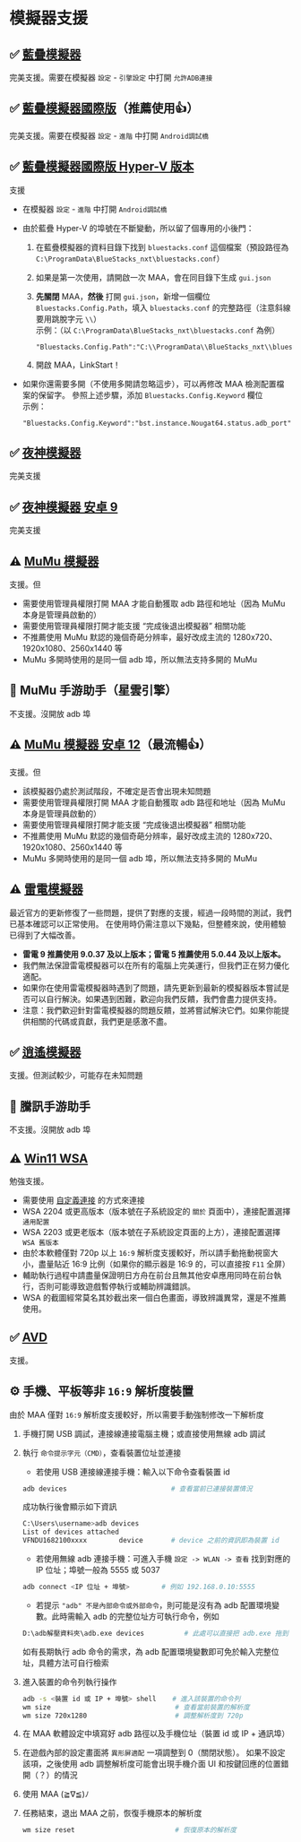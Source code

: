 # 模擬器支援

## ✅ [藍疊模擬器](https://www.bluestacks.cn/)

完美支援。需要在模擬器 `設定` - `引擎設定` 中打開 `允許ADB連接`

## ✅ [藍疊模擬器國際版](https://www.bluestacks.com/tw/index.html)（推薦使用👍）

完美支援。需要在模擬器 `設定` - `進階` 中打開 `Android調試橋`

## ✅ [藍疊模擬器國際版 Hyper-V 版本](https://support.bluestacks.com/hc/zh-tw/articles/4415238471053-BlueStacks-5-%E6%94%AF%E6%8F%B4-Hyper-V-%E7%9A%84-Windows-10-%E5%92%8C-11-%E4%B8%8A%E7%9A%84%E9%9B%BB%E8%85%A6%E8%A6%8F%E6%A0%BC%E9%9C%80%E6%B1%82)

支援

- 在模擬器 `設定` - `進階` 中打開 `Android調試橋`
- 由於藍疊 Hyper-V 的埠號在不斷變動，所以留了個專用的小後門：

    1. 在藍疊模擬器的資料目錄下找到 `bluestacks.conf` 這個檔案（預設路徑為 `C:\ProgramData\BlueStacks_nxt\bluestacks.conf`）
    2. 如果是第一次使用，請開啟一次 MAA，會在同目錄下生成 `gui.json`
    3. **先關閉** MAA，**然後** 打開 `gui.json`，新增一個欄位 `Bluestacks.Config.Path`，填入 `bluestacks.conf` 的完整路徑（注意斜線要用跳脫字元 `\\`）<br>
  示例：（以 `C:\ProgramData\BlueStacks_nxt\bluestacks.conf` 為例）

        ```jsonc
        "Bluestacks.Config.Path":"C:\\ProgramData\\BlueStacks_nxt\\bluestacks.conf",
        ```

    4. 開啟 MAA，LinkStart！

- 如果你還需要多開（不使用多開請忽略這步），可以再修改 MAA 檢測配置檔案的保留字。
    參照上述步驟，添加 `Bluestacks.Config.Keyword` 欄位<br>
    示例：

    ```jsonc
    "Bluestacks.Config.Keyword":"bst.instance.Nougat64.status.adb_port",
    ```

## ✅ [夜神模擬器](https://www.yeshen.com/)

完美支援

## ✅ [夜神模擬器 安卓 9](https://www.yeshen.com/)

完美支援

## ⚠️ [MuMu 模擬器](https://mumu.163.com/)

支援。但

- 需要使用管理員權限打開 MAA 才能自動獲取 adb 路徑和地址（因為 MuMu 本身是管理員啟動的）
- 需要使用管理員權限打開才能支援 “完成後退出模擬器” 相關功能
- 不推薦使用 MuMu 默認的幾個奇葩分辨率，最好改成主流的 1280x720、1920x1080、2560x1440 等
- MuMu 多開時使用的是同一個 adb 埠，所以無法支持多開的 MuMu

## 🚫 MuMu 手游助手（星雲引擎）

不支援。沒開放 adb 埠

## ⚠️ [MuMu 模擬器 安卓 12](https://mumu.163.com/)（最流暢👍）

支援。但

- 該模擬器仍處於測試階段，不確定是否會出現未知問題
- 需要使用管理員權限打開 MAA 才能自動獲取 adb 路徑和地址（因為 MuMu 本身是管理員啟動的）
- 需要使用管理員權限打開才能支援 “完成後退出模擬器” 相關功能
- 不推薦使用 MuMu 默認的幾個奇葩分辨率，最好改成主流的 1280x720、1920x1080、2560x1440 等
- MuMu 多開時使用的是同一個 adb 埠，所以無法支持多開的 MuMu

## ⚠️ [雷電模擬器](https://www.ldmnq.com/)

最近官方的更新修復了一些問題，提供了對應的支援，經過一段時間的測試，我們已基本確認可以正常使用。
在使用時仍需注意以下幾點，但整體來說，使用體驗已得到了大幅改善。

- **雷電 9 推薦使用 9.0.37 及以上版本；雷電 5 推薦使用 5.0.44 及以上版本。**
- 我們無法保證雷電模擬器可以在所有的電腦上完美運行，但我們正在努力優化適配。
- 如果你在使用雷電模擬器時遇到了問題，請先更新到最新的模擬器版本嘗試是否可以自行解決。如果遇到困難，歡迎向我們反饋，我們會盡力提供支持。
- 注意：我們歡迎針對雷電模擬器的問題反饋，並將嘗試解決它們。如果你能提供相關的代碼或貢獻，我們更是感激不盡。

## ✅ [逍遙模擬器](https://www.xyaz.cn/)

支援。但測試較少，可能存在未知問題

## 🚫 騰訊手游助手

不支援。沒開放 adb 埠

## ⚠️ [Win11 WSA](https://docs.microsoft.com/zh-cn/windows/android/wsa/)

勉強支援。

- 需要使用 [自定義連接](#%EF%B8%8F-自定義連接) 的方式來連接
- WSA 2204 或更高版本（版本號在子系統設定的 `關於` 頁面中），連接配置選擇 `通用配置`
- WSA 2203 或更老版本（版本號在子系統設定頁面的上方），連接配置選擇 `WSA 舊版本`
- 由於本軟體僅對 720p 以上 `16:9` 解析度支援較好，所以請手動拖動視窗大小，盡量貼近 16:9 比例（如果你的顯示器是 16:9 的，可以直接按 `F11` 全屏）
- 輔助執行過程中請盡量保證明日方舟在前台且無其他安卓應用同時在前台執行，否則可能導致遊戲暫停執行或輔助辨識錯誤。
- WSA 的截圖經常莫名其妙截出來一個白色畫面，導致辨識異常，還是不推薦使用。

## ✅ [AVD](https://developer.android.com/studio/run/managing-avds)

支援。

## ⚙️ 手機、平板等非 `16:9` 解析度裝置

由於 MAA 僅對 `16:9` 解析度支援較好，所以需要手動強制修改一下解析度

1. 手機打開 USB 調試，連接線連接電腦主機；或直接使用無線 adb 調試
2. 執行 `命令提示字元（CMD）`，查看裝置位址並連接

    - 若使用 USB 連接線連接手機：輸入以下命令查看裝置 id

    ```bash
    adb devices                          # 查看當前已連接裝置情況
    ```

    成功執行後會顯示如下資訊

    ```bash
    C:\Users\username>adb devices
    List of devices attached
    VFNDU1682100xxxx        device       # device 之前的資訊即為裝置 id
    ```

    - 若使用無線 adb 連接手機：可進入手機 `設定 -> WLAN -> 查看` 找到對應的 IP 位址；埠號一般為 5555 或 5037

    ```bash
    adb connect <IP 位址 + 埠號>        # 例如 192.168.0.10:5555
    ```

    - 若提示 `"adb" 不是內部命令或外部命令`，則可能是沒有為 adb 配置環境變數。此時需輸入 adb 的完整位址方可執行命令，例如

    ```bash
    D:\adb解壓資料夾\adb.exe devices          # 此處可以直接把 adb.exe 拖到 CMD 窗口裡，再輸入 [空格] devices
    ```

    如有長期執行 adb 命令的需求，為 adb 配置環境變數即可免於輸入完整位址，具體方法可自行檢索

3. 進入裝置的命令列執行操作

   ```bash
   adb -s <裝置 id 或 IP + 埠號> shell    # 進入該裝置的命令列
   wm size                               # 查看當前裝置的解析度
   wm size 720x1280                      # 調整解析度到 720p
   ```

4. 在 MAA 軟體設定中填寫好 adb 路徑以及手機位址（裝置 id 或 IP + 通訊埠）
5. 在遊戲內部的設定畫面將 `異形屏適配` 一項調整到 0（關閉狀態）。
    如果不設定該項，之後使用 adb 調整解析度可能會出現手機介面 UI 和按鍵回應的位置錯開（？）的情況
6. 使用 MAA  (≧∇≦)ﾉ
7. 任務結束，退出 MAA 之前，恢復手機原本的解析度

   ```bash
   wm size reset                         # 恢復原本的解析度
   ```
